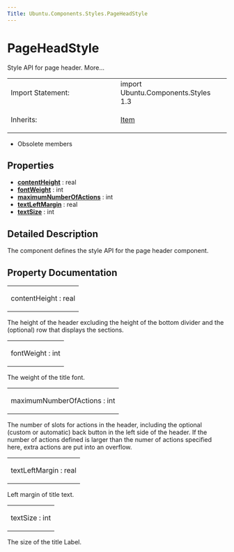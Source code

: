 ```yaml
---
Title: Ubuntu.Components.Styles.PageHeadStyle
---
```

        
PageHeadStyle
=============

<span class="subtitle"></span>
Style API for page header. More...

<table>
<colgroup>
<col width="50%" />
<col width="50%" />
</colgroup>
<tbody>
<tr class="odd">
<td>Import Statement:</td>
<td>import Ubuntu.Components.Styles 1.3</td>
</tr>
<tr class="even">
<td>Inherits:</td>
<td><p><a href="../sdk-14.10/QtQuick.Item.md">Item</a></p></td>
</tr>
</tbody>
</table>

-   Obsolete members

<span id="properties"></span>
Properties
----------

-   ****[contentHeight](#contentHeight-prop)**** : real
-   ****[fontWeight](#fontWeight-prop)**** : int
-   ****[maximumNumberOfActions](#maximumNumberOfActions-prop)**** : int
-   ****[textLeftMargin](#textLeftMargin-prop)**** : real
-   ****[textSize](#textSize-prop)**** : int

<span id="details"></span>
Detailed Description
--------------------

The component defines the style API for the page header component.

Property Documentation
----------------------

<table>
<colgroup>
<col width="100%" />
</colgroup>
<tbody>
<tr class="odd">
<td><p><span id="contentHeight-prop"></span><span class="name">contentHeight</span> : <span class="type">real</span></p></td>
</tr>
</tbody>
</table>

The height of the header excluding the height of the bottom divider and the (optional) row that displays the sections.

<table>
<colgroup>
<col width="100%" />
</colgroup>
<tbody>
<tr class="odd">
<td><p><span id="fontWeight-prop"></span><span class="name">fontWeight</span> : <span class="type">int</span></p></td>
</tr>
</tbody>
</table>

The weight of the title font.

<table>
<colgroup>
<col width="100%" />
</colgroup>
<tbody>
<tr class="odd">
<td><p><span id="maximumNumberOfActions-prop"></span><span class="name">maximumNumberOfActions</span> : <span class="type">int</span></p></td>
</tr>
</tbody>
</table>

The number of slots for actions in the header, including the optional (custom or automatic) back button in the left side of the header. If the number of actions defined is larger than the numer of actions specified here, extra actions are put into an overflow.

<table>
<colgroup>
<col width="100%" />
</colgroup>
<tbody>
<tr class="odd">
<td><p><span id="textLeftMargin-prop"></span><span class="name">textLeftMargin</span> : <span class="type">real</span></p></td>
</tr>
</tbody>
</table>

Left margin of title text.

<table>
<colgroup>
<col width="100%" />
</colgroup>
<tbody>
<tr class="odd">
<td><p><span id="textSize-prop"></span><span class="name">textSize</span> : <span class="type">int</span></p></td>
</tr>
</tbody>
</table>

The size of the title Label.

